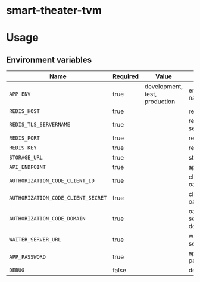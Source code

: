 # smart-theater-tvm

# Usage

## Environment variables

| Name                                | Required | Value                         | Purpose                                 |
|-------------------------------------|----------|-------------------------------|-----------------------------------------|
| `APP_ENV`                           | true     | development, test, production | environment name                        |
| `REDIS_HOST`                        | true     |                               | redis host                              |
| `REDIS_TLS_SERVERNAME`              | true     |                               | redis tls servername                    |
| `REDIS_PORT`                        | true     |                               | redis port                              |
| `REDIS_KEY`                         | true     |                               | redis key                               |
| `STORAGE_URL`                       | true     |                               | storage url                             |
| `API_ENDPOINT`                      | true     |                               | api endpoint                            |
| `AUTHORIZATION_CODE_CLIENT_ID`      | true     |                               | client id oauth2                        |
| `AUTHORIZATION_CODE_CLIENT_SECRET`  | true     |                               | client secret oauth2                    |
| `AUTHORIZATION_CODE_DOMAIN`         | true     |                               | oauth2 server domain                    |
| `WAITER_SERVER_URL`                 | true     |                               | waiter server url                       |
| `APP_PASSWORD`                      | true     |                               | app password                            |
| `DEBUG`                             | false    |                               | debug                                   |